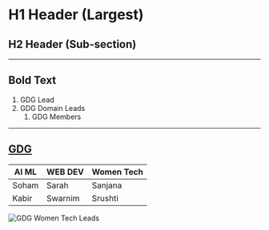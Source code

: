 # H1 Header (Largest)
## H2 Header (Sub-section)
---


**Bold Text**
---

1. GDG Lead
  2. GDG Domain Leads
     1. GDG Members
---

[GDG](https://gdg.community.dev/gdg-on-campus-shrimati-kashibai-navale-college-of-engineering-pune-india/)
---

| AI ML | WEB DEV | Women Tech |
|----------|----------|----------|
| Soham  | Sarah  | Sanjana  |
| Kabir  | Swarnim  | Srushti |

![GDG Women Tech Leads](https://github.com/user-attachments/assets/6cffb153-60aa-453d-a6a6-f5672eaea248)    

